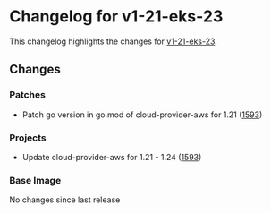# Changelog for v1-21-eks-23

This changelog highlights the changes for [v1-21-eks-23](https://github.com/aws/eks-distro/tree/v1-21-eks-23).

## Changes

### Patches
* Patch go version in go.mod of cloud-provider-aws for 1.21 ([1593](https://github.com/aws/eks-distro/pull/1593))

### Projects
* Update cloud-provider-aws for 1.21 - 1.24 ([1593](https://github.com/aws/eks-distro/pull/1593))

### Base Image
No changes since last release

